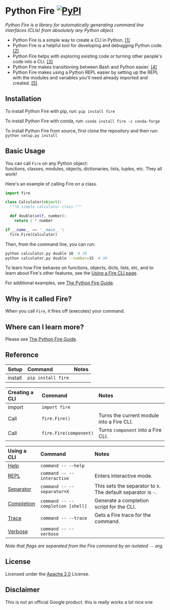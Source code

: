 # Python Fire [![PyPI](https://img.shields.io/pypi/pyversions/fire.svg?style=plastic)](https://github.com/google/python-fire)
_Python Fire is a library for automatically generating command line interfaces
(CLIs) from absolutely any Python object._

- Python Fire is a simple way to create a CLI in Python. [[1]](docs/benefits.md#simple-cli)
- Python Fire is a helpful tool for developing and debugging Python code. [[2]](docs/benefits.md#debugging)
- Python Fire helps with exploring existing code or turning other people's code
into a CLI. [[3]](docs/benefits.md#exploring)
- Python Fire makes transitioning between Bash and Python easier. [[4]](docs/benefits.md#bash)
- Python Fire makes using a Python REPL easier by setting up the REPL with the
modules and variables you'll need already imported and created. [[5]](docs/benefits.md#repl)


## Installation

To install Python Fire with pip, run: `pip install fire`

To install Python Fire with conda, run: `conda install fire -c conda-forge`

To install Python Fire from source, first clone the repository and then run:
`python setup.py install`


## Basic Usage

You can call `Fire` on any Python object:<br>
functions, classes, modules, objects, dictionaries, lists, tuples, etc.
They all work!

Here's an example of calling Fire on a class.

```python
import fire

class Calculator(object):
  """A simple calculator class."""

  def double(self, number):
    return 2 * number

if __name__ == '__main__':
  fire.Fire(Calculator)
```

Then, from the command line, you can run:

```bash
python calculator.py double 10  # 20
python calculator.py double --number=15  # 30
```

To learn how Fire behaves on functions, objects, dicts, lists, etc, and to learn
about Fire's other features, see the [Using a Fire CLI page](docs/using-cli.md).

For additional examples, see [The Python Fire Guide](docs/guide.md).


## Why is it called Fire?

When you call `Fire`, it fires off (executes) your command.


## Where can I learn more?

Please see [The Python Fire Guide](docs/guide.md).


## Reference

| Setup   | Command             | Notes
| :------ | :------------------ | :---------
| install | `pip install fire`  |

| Creating a CLI | Command                | Notes
| :--------------| :--------------------- | :---------
| import         | `import fire`          |
| Call           | `fire.Fire()`          | Turns the current module into a Fire CLI.
| Call           | `fire.Fire(component)` | Turns `component` into a Fire CLI.

| Using a CLI    | Command                    | Notes
| :------------- | :------------------------- | :---------
| [Help](docs/using-cli.md#help-flag) | `command -- --help` |
| [REPL](docs/using-cli.md#interactive-flag) | `command -- --interactive` | Enters interactive mode.
| [Separator](docs/using-cli.md#separator-flag) | `command -- --separator=X` | This sets the separator to `X`. The default separator is `-`.
| [Completion](docs/using-cli.md#completion-flag) | `command -- --completion [shell]` | Generate a completion script for the CLI.
| [Trace](docs/using-cli.md#trace-flag) | `command -- --trace` | Gets a Fire trace for the command.
| [Verbose](docs/using-cli.md#verbose-flag) | `command -- --verbose` |

_Note that flags are separated from the Fire command by an isolated `--` arg._

## License

Licensed under the
[Apache 2.0](https://github.com/google/python-fire/blob/master/LICENSE) License.

## Disclaimer

This is not an official Google product.
this is really works a lot nice one
